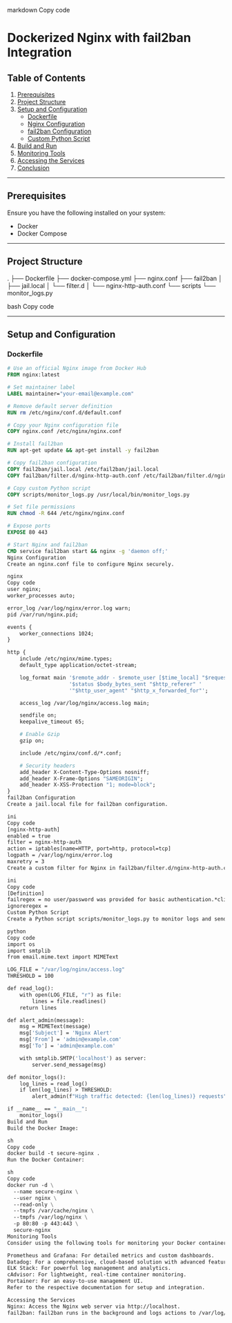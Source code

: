 markdown
Copy code
# Dockerized Nginx with fail2ban Integration

## Table of Contents

1. [Prerequisites](#prerequisites)
2. [Project Structure](#project-structure)
3. [Setup and Configuration](#setup-and-configuration)
   - [Dockerfile](#dockerfile)
   - [Nginx Configuration](#nginx-configuration)
   - [fail2ban Configuration](#fail2ban-configuration)
   - [Custom Python Script](#custom-python-script)
4. [Build and Run](#build-and-run)
5. [Monitoring Tools](#monitoring-tools)
6. [Accessing the Services](#accessing-the-services)
7. [Conclusion](#conclusion)

---

## Prerequisites

Ensure you have the following installed on your system:

- Docker
- Docker Compose

---

## Project Structure

.
├── Dockerfile
├── docker-compose.yml
├── nginx.conf
├── fail2ban
│ ├── jail.local
│ └── filter.d
│ └── nginx-http-auth.conf
└── scripts
└── monitor_logs.py

bash
Copy code

---

## Setup and Configuration

### Dockerfile

```dockerfile
# Use an official Nginx image from Docker Hub
FROM nginx:latest

# Set maintainer label
LABEL maintainer="your-email@example.com"

# Remove default server definition
RUN rm /etc/nginx/conf.d/default.conf

# Copy your Nginx configuration file
COPY nginx.conf /etc/nginx/nginx.conf

# Install fail2ban
RUN apt-get update && apt-get install -y fail2ban

# Copy fail2ban configuration
COPY fail2ban/jail.local /etc/fail2ban/jail.local
COPY fail2ban/filter.d/nginx-http-auth.conf /etc/fail2ban/filter.d/nginx-http-auth.conf

# Copy custom Python script
COPY scripts/monitor_logs.py /usr/local/bin/monitor_logs.py

# Set file permissions
RUN chmod -R 644 /etc/nginx/nginx.conf

# Expose ports
EXPOSE 80 443

# Start Nginx and fail2ban
CMD service fail2ban start && nginx -g 'daemon off;'
Nginx Configuration
Create an nginx.conf file to configure Nginx securely.

nginx
Copy code
user nginx;
worker_processes auto;

error_log /var/log/nginx/error.log warn;
pid /var/run/nginx.pid;

events {
    worker_connections 1024;
}

http {
    include /etc/nginx/mime.types;
    default_type application/octet-stream;

    log_format main '$remote_addr - $remote_user [$time_local] "$request" '
                    '$status $body_bytes_sent "$http_referer" '
                    '"$http_user_agent" "$http_x_forwarded_for"';

    access_log /var/log/nginx/access.log main;

    sendfile on;
    keepalive_timeout 65;

    # Enable Gzip
    gzip on;

    include /etc/nginx/conf.d/*.conf;

    # Security headers
    add_header X-Content-Type-Options nosniff;
    add_header X-Frame-Options "SAMEORIGIN";
    add_header X-XSS-Protection "1; mode=block";
}
fail2ban Configuration
Create a jail.local file for fail2ban configuration.

ini
Copy code
[nginx-http-auth]
enabled = true
filter = nginx-http-auth
action = iptables[name=HTTP, port=http, protocol=tcp]
logpath = /var/log/nginx/error.log
maxretry = 3
Create a custom filter for Nginx in fail2ban/filter.d/nginx-http-auth.conf.

ini
Copy code
[Definition]
failregex = no user/password was provided for basic authentication.*client: <HOST>
ignoreregex =
Custom Python Script
Create a Python script scripts/monitor_logs.py to monitor logs and send alerts.

python
Copy code
import os
import smtplib
from email.mime.text import MIMEText

LOG_FILE = "/var/log/nginx/access.log"
THRESHOLD = 100

def read_log():
    with open(LOG_FILE, "r") as file:
        lines = file.readlines()
    return lines

def alert_admin(message):
    msg = MIMEText(message)
    msg['Subject'] = 'Nginx Alert'
    msg['From'] = 'admin@example.com'
    msg['To'] = 'admin@example.com'

    with smtplib.SMTP('localhost') as server:
        server.send_message(msg)

def monitor_logs():
    log_lines = read_log()
    if len(log_lines) > THRESHOLD:
        alert_admin(f"High traffic detected: {len(log_lines)} requests")

if __name__ == "__main__":
    monitor_logs()
Build and Run
Build the Docker Image:

sh
Copy code
docker build -t secure-nginx .
Run the Docker Container:

sh
Copy code
docker run -d \
  --name secure-nginx \
  --user nginx \
  --read-only \
  --tmpfs /var/cache/nginx \
  --tmpfs /var/log/nginx \
  -p 80:80 -p 443:443 \
  secure-nginx
Monitoring Tools
Consider using the following tools for monitoring your Docker containers:

Prometheus and Grafana: For detailed metrics and custom dashboards.
Datadog: For a comprehensive, cloud-based solution with advanced features.
ELK Stack: For powerful log management and analytics.
cAdvisor: For lightweight, real-time container monitoring.
Portainer: For an easy-to-use management UI.
Refer to the respective documentation for setup and integration.

Accessing the Services
Nginx: Access the Nginx web server via http://localhost.
fail2ban: fail2ban runs in the background and logs actions to /var/log/fail2ban.log.
